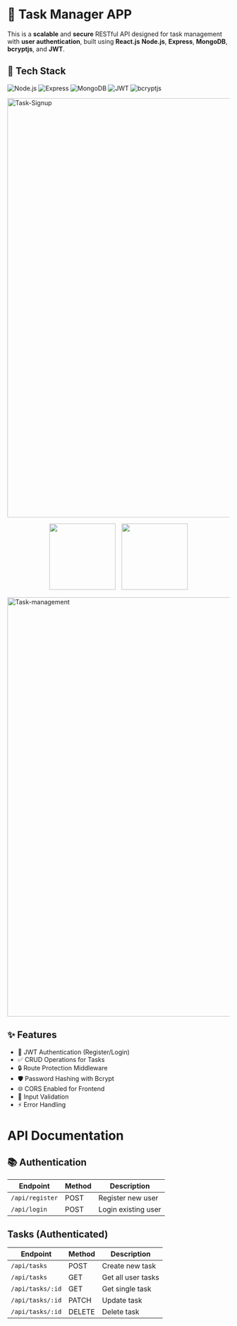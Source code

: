 # 📝 Task Manager APP

This is a **scalable** and **secure** RESTful API designed for task management with **user authentication**, built using **React.js** **Node.js**, **Express**, **MongoDB**, **bcryptjs**, and **JWT**.

## 🚀 Tech Stack
![Node.js](https://img.shields.io/badge/Node.js-18.x-339933?style=for-the-badge&logo=node.js&logoColor=white)
![Express](https://img.shields.io/badge/Express-5.1.x-000000?style=for-the-badge&logo=express&logoColor=white)
![MongoDB](https://img.shields.io/badge/MongoDB-8.13.x-47A248?style=for-the-badge&logo=mongodb&logoColor=white)
![JWT](https://img.shields.io/badge/JWT-9AUTH-FF9900?style=for-the-badge&logo=json-web-tokens&logoColor=white)
![bcryptjs](https://img.shields.io/badge/bcryptjs-3.x-00B5E2?style=for-the-badge&logo=bcrypt&logoColor=white)


<img src="https://github.com/user-attachments/assets/e0fce4b2-4f6c-4a41-a2a4-5db93e2b16a7" width="950" alt="Task-Signup">
<p align="center">
  <img src="https://static.vecteezy.com/system/resources/previews/012/628/921/large_2x/red-down-arrow-3d-png.png" width="150" style="display: inline-block; margin-right: 10;">
  <img src="https://static.vecteezy.com/system/resources/previews/012/628/921/large_2x/red-down-arrow-3d-png.png" width="150" style="display: inline-block;">
</p>

<img src="https://github.com/user-attachments/assets/88642508-222d-49e4-aaef-6234b569fc6d" width="950" alt="Task-management">


## ✨ Features

- 🔐 JWT Authentication (Register/Login)
- ✅ CRUD Operations for Tasks
- 🔒 Route Protection Middleware
- 🛡️ Password Hashing with Bcrypt
- 🌐 CORS Enabled for Frontend
- 📝 Input Validation
- ⚡ Error Handling

# API Documentation

## 📚 Authentication

| Endpoint        | Method | Description            |
|-----------------|--------|------------------------|
| `/api/register` | POST   | Register new user      |
| `/api/login`    | POST   | Login existing user    |

## Tasks (Authenticated)

| Endpoint               | Method | Description        |
|------------------------|--------|--------------------|
| `/api/tasks`           | POST   | Create new task    |
| `/api/tasks`           | GET    | Get all user tasks |
| `/api/tasks/:id`       | GET    | Get single task    |
| `/api/tasks/:id`       | PATCH  | Update task        |
| `/api/tasks/:id`       | DELETE | Delete task        |
